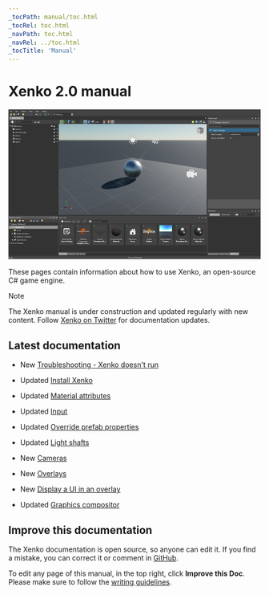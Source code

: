 ```yaml
---
_tocPath: manual/toc.html
_tocRel: toc.html
_navPath: toc.html
_navRel: ../toc.html
_tocTitle: 'Manual'
---
```


# Xenko 2.0 manual

![Manual](get-started/media/get-started.jpg)

These pages contain information about how to use Xenko, an open-source C# game engine.

>[!Note]
>The Xenko manual is under construction and updated regularly with new content. Follow [Xenko on Twitter](https://twitter.com/xenko3d?lang=en) for documentation updates.

## Latest documentation

* <span class="label label-doc-highlight">New</span> [Troubleshooting - Xenko doesn't run](troubleshooting/xenko-doesnt-run.md)

* <span class="label label-doc-highlight">Updated</span> [Install Xenko](get-started/install-xenko.md)

* <span class="label label-doc-highlight">Updated</span> [Material attributes](graphics/materials/material-attributes.md)
* <span class="label label-doc-highlight">Updated</span> [Input](input/index.md)
* <span class="label label-doc-highlight">Updated</span> [Override prefab properties](game-studio/override-prefab-properties.md)
* <span class="label label-doc-highlight">Updated</span> [Light shafts](graphics/lights-and-shadows/light-shafts.md)
* <span class="label label-doc-highlight">New</span> [Cameras](graphics/cameras.md)

* <span class="label label-doc-highlight">New</span> [Overlays](virtual-reality/overlays.md)

* <span class="label label-doc-highlight">New</span> [Display a UI in an overlay](virtual-reality/display-a-UI-in-an-overlay.md)

* <span class="label label-doc-highlight">Updated</span> [Graphics compositor](graphics/graphics-compositor/index.md)

## Improve this documentation

The Xenko documentation is open source, so anyone can edit it. If you find a mistake, you can correct it or comment in [GitHub](https://github.com/SiliconStudio/xenko-docs).

To edit any page of this manual, in the top right, click **Improve this Doc**. Please make sure to follow the [writing guidelines](https://github.com/SiliconStudio/xenko-docs/blob/master-2.0/GUIDELINES.md).